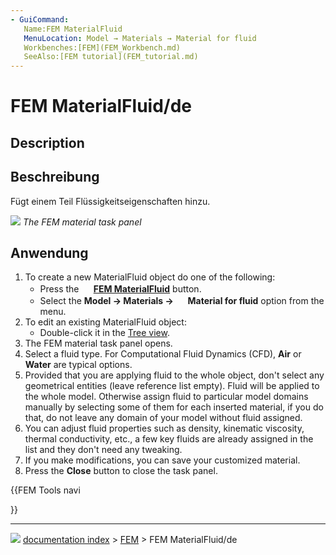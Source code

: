 ```yaml
---
- GuiCommand:
   Name:FEM MaterialFluid
   MenuLocation: Model → Materials → Material for fluid
   Workbenches:[FEM](FEM_Workbench.md)
   SeeAlso:[FEM tutorial](FEM_tutorial.md)
---
```


# FEM MaterialFluid/de

## Description


<div class="mw-translate-fuzzy">

## Beschreibung

Fügt einem Teil Flüssigkeitseigenschaften hinzu.


</div>

![](images/FEMMaterialFluidProperties.png ) 
*The FEM material task panel*

## Anwendung

1.  To create a new MaterialFluid object do one of the following:
    -   Press the **<img src="images/FEM_MaterialFluid.svg" width=16px> [FEM MaterialFluid](FEM_MaterialFluid.md)** button.
    -   Select the **Model → Materials → <img src="images/FEM_MaterialFluid.svg" width=16px> Material for fluid‏‎** option from the menu.
2.  To edit an existing MaterialFluid object:
    -   Double-click it in the [Tree view](Tree_view.md).
3.  The FEM material task panel opens.
4.  Select a fluid type. For Computational Fluid Dynamics (CFD), **Air** or **Water** are typical options.
5.  Provided that you are applying fluid to the whole object, don\'t select any geometrical entities (leave reference list empty). Fluid will be applied to the whole model. Otherwise assign fluid to particular model domains manually by selecting some of them for each inserted material, if you do that, do not leave any domain of your model without fluid assigned.
6.  You can adjust fluid properties such as density, kinematic viscosity, thermal conductivity, etc., a few key fluids are already assigned in the list and they don\'t need any tweaking.
7.  If you make modifications, you can save your customized material.
8.  Press the **Close** button to close the task panel.





{{FEM Tools navi

}}



---
![](images/Right_arrow.png) [documentation index](../README.md) > [FEM](Category_FEM.md) > FEM MaterialFluid/de
